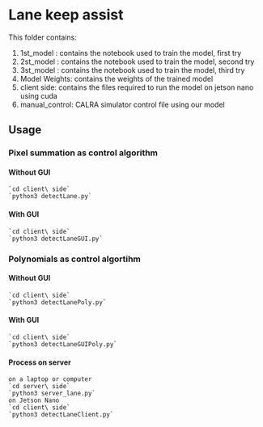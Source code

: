 # Lane keep assist
This folder contains:

1. 1st_model : contains the notebook used to train the model, first try
2. 2st_model : contains the notebook used to train the model, second try
3. 3st_model : contains the notebook used to train the model, third try
4. Model Weights: contains the weights of the trained model
5. client side: contains the files required to run the model on jetson nano using cuda
6. manual_control: CALRA simulator control file using our model

## Usage 

### Pixel summation as control algorithm
#### Without GUI
    `cd client\ side`
    `python3 detectLane.py`
#### With GUI
    `cd client\ side`
    `python3 detectLaneGUI.py`

### Polynomials as control algortihm
#### Without GUI
    `cd client\ side`
    `python3 detectLanePoly.py`
#### With GUI
    `cd client\ side`
    `python3 detectLaneGUIPoly.py`
#### Process on server
    on a laptop or computer
    `cd server\ side`
    `python3 server_lane.py`
    on Jetson Nano
    `cd client\ side`
    `python3 detectLaneClient.py`